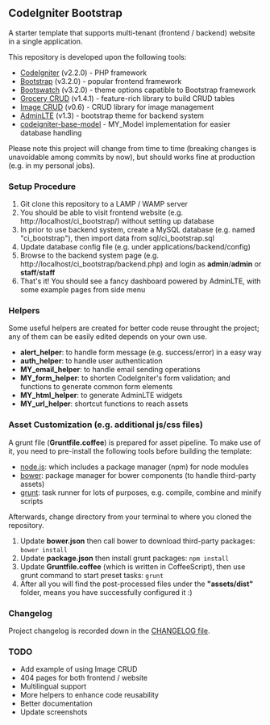 ## CodeIgniter Bootstrap

A starter template that supports multi-tenant (frontend / backend) website in a single application.

This repository is developed upon the following tools: 
* [CodeIgniter](http://ellislab.com/codeigniter) (v2.2.0) - PHP framework
* [Bootstrap](http://getbootstrap.com/) (v3.2.0) - popular frontend framework
* [Bootswatch](http://bootswatch.com/) (v3.2.0) - theme options capatible to Bootstrap framework
* [Grocery CRUD](http://www.grocerycrud.com/) (v1.4.1) - feature-rich library to build CRUD tables
* [Image CRUD](http://www.grocerycrud.com/image-crud) (v0.6) - CRUD library for image management
* [AdminLTE](https://github.com/almasaeed2010/AdminLTE) (v1.3) - bootstrap theme for backend system
* [codeigniter-base-model](https://github.com/jamierumbelow/codeigniter-base-model) - MY_Model implementation for easier database handling 

Please note this project will change from time to time (breaking changes is unavoidable among commits by now), but should works fine at production (e.g. in my personal jobs). 


### Setup Procedure

1. Git clone this repository to a LAMP / WAMP server
2. You should be able to visit frontend website (e.g. http://localhost/ci_bootstrap/) without setting up database 
3. In prior to use backend system, create a MySQL database (e.g. named "ci_bootstrap"), then import data from sql/ci_bootstrap.sql
4. Update database config file (e.g. under applications/backend/config)
5. Browse to the backend system page (e.g. http://localhost/ci_bootstrap/backend.php) and login as **admin**/**admin** or **staff**/**staff**
6. That's it! You should see a fancy dashboard powered by AdminLTE, with some example pages from side menu


### Helpers

Some useful helpers are created for better code reuse throught the project; any of them can be easily edited depends on your own use. 

* **alert_helper**: to handle form message (e.g. success/error) in a easy way
* **auth_helper**: to handle user authentication
* **MY_email_helper**: to handle email sending operations
* **MY_form_helper**: to shorten CodeIgniter's form validation; and functions to generate common form elements
* **MY_html_helper**: to generate AdminLTE widgets
* **MY_url_helper**: shortcut functions to reach assets


### Asset Customization (e.g. additional js/css files)

A grunt file (**Gruntfile.coffee**) is prepared for asset pipeline. To make use of it, you need to pre-install the following tools before building the template:

* [node.js](http://nodejs.org/): which includes a package manager (npm) for node modules
* [bower](http://bower.io/): package manager for bower components (to handle third-party assets)
* [grunt](http://gruntjs.com/): task runner for lots of purposes, e.g. compile, combine and minify scripts

Afterwards, change directory from your terminal to where you cloned the repository.

1. Update **bower.json** then call bower to download third-party packages: ```bower install```
2. Update **package.json** then install grunt packages: ```npm install```
3. Update **Gruntfile.coffee** (which is written in CoffeeScript), then use grunt command to start preset tasks: ```grunt```
4. After all you will find the post-processed files under the **"assets/dist"** folder, means you have successfully configured it :)


### Changelog

Project changelog is recorded down in the [CHANGELOG file](https://github.com/waifung0207/ci_bootstrap/blob/master/CHANGELOG.md).


### TODO

* Add example of using Image CRUD
* 404 pages for both frontend / website
* Multilingual support
* More helpers to enhance code reusability
* Better documentation
* Update screenshots
